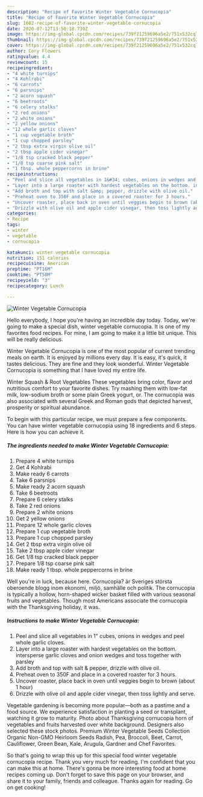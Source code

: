 ```yaml
---
description: "Recipe of Favorite Winter Vegetable Cornucopia"
title: "Recipe of Favorite Winter Vegetable Cornucopia"
slug: 1602-recipe-of-favorite-winter-vegetable-cornucopia
date: 2020-07-12T13:50:18.739Z
image: https://img-global.cpcdn.com/recipes/739f21259696a5e2/751x532cq70/winter-vegetable-cornucopia-recipe-main-photo.jpg
thumbnail: https://img-global.cpcdn.com/recipes/739f21259696a5e2/751x532cq70/winter-vegetable-cornucopia-recipe-main-photo.jpg
cover: https://img-global.cpcdn.com/recipes/739f21259696a5e2/751x532cq70/winter-vegetable-cornucopia-recipe-main-photo.jpg
author: Cory Flowers
ratingvalue: 4.4
reviewcount: 15
recipeingredient:
- "4 white turnips"
- "4 Kohlrabi"
- "6 carrots"
- "6 parsnips"
- "2 acorn squash"
- "6 beetroots"
- "6 celery stalks"
- "2 red onions"
- "2 white onions"
- "2 yellow onions"
- "12 whole garlic cloves"
- "1 cup vegetable broth"
- "1 cup chopped parsley"
- "2 tbsp extra virgin olive oil"
- "2 tbsp apple cider vinegar"
- "1/8 tsp cracked black pepper"
- "1/8 tsp coarse pink salt"
- "1 tbsp. whole peppercorns in brine"
recipeinstructions:
- "Peel and slice all vegetables in 1&#34; cubes, onions in wedges and peel whole garlic cloves."
- "Layer into a large roaster with hardest vegetables on the bottom. intersperse garlic cloves and onion wedges and toss together with parsley"
- "Add broth and top with salt &amp; pepper, drizzle with olive oil."
- "Preheat oven to 350F and place in a covered roaster for 3 hours."
- "Uncover roaster, place back in oven until veggies begin to brown (about 1 hour)"
- "Drizzle with olive oil and apple cider vinegar, then toss lightly and serve."
categories:
- Recipe
tags:
- winter
- vegetable
- cornucopia

katakunci: winter vegetable cornucopia 
nutrition: 151 calories
recipecuisine: American
preptime: "PT16M"
cooktime: "PT50M"
recipeyield: "3"
recipecategory: Lunch

---
```



![Winter Vegetable Cornucopia](https://img-global.cpcdn.com/recipes/739f21259696a5e2/751x532cq70/winter-vegetable-cornucopia-recipe-main-photo.jpg)

Hello everybody, I hope you're having an incredible day today. Today, we're going to make a special dish, winter vegetable cornucopia. It is one of my favorites food recipes. For mine, I am going to make it a little bit unique. This will be really delicious.

Winter Vegetable Cornucopia is one of the most popular of current trending meals on earth. It is enjoyed by millions every day. It is easy, it's quick, it tastes delicious. They are fine and they look wonderful. Winter Vegetable Cornucopia is something that I have loved my entire life.

Winter Squash &amp; Root Vegetables These vegetables bring color, flavor and nutritious comfort to your favorite dishes. Try mashing them with low-fat milk, low-sodium broth or some plain Greek yogurt, or. The cornucopia was also associated with several Greek and Roman gods that depicted harvest, prosperity or spiritual abundance.


To begin with this particular recipe, we must prepare a few components. You can have winter vegetable cornucopia using 18 ingredients and 6 steps. Here is how you can achieve it.

<!--inarticleads1-->

##### The ingredients needed to make Winter Vegetable Cornucopia:

1. Prepare 4 white turnips
1. Get 4 Kohlrabi
1. Make ready 6 carrots
1. Take 6 parsnips
1. Make ready 2 acorn squash
1. Take 6 beetroots
1. Prepare 6 celery stalks
1. Take 2 red onions
1. Prepare 2 white onions
1. Get 2 yellow onions
1. Prepare 12 whole garlic cloves
1. Prepare 1 cup vegetable broth
1. Prepare 1 cup chopped parsley
1. Get 2 tbsp extra virgin olive oil
1. Take 2 tbsp apple cider vinegar
1. Get 1/8 tsp cracked black pepper
1. Prepare 1/8 tsp coarse pink salt
1. Make ready 1 tbsp. whole peppercorns in brine


Well you&#39;re in luck, because here. Cornucopia? är Sveriges största oberoende blogg inom ekonomi, miljö, samhälle och politik. The cornucopia is typically a hollow, horn-shaped wicker basket filled with various seasonal fruits and vegetables. Though most Americans associate the cornucopia with the Thanksgiving holiday, it was. 

<!--inarticleads2-->

##### Instructions to make Winter Vegetable Cornucopia:

1. Peel and slice all vegetables in 1&#34; cubes, onions in wedges and peel whole garlic cloves.
1. Layer into a large roaster with hardest vegetables on the bottom. intersperse garlic cloves and onion wedges and toss together with parsley
1. Add broth and top with salt &amp; pepper, drizzle with olive oil.
1. Preheat oven to 350F and place in a covered roaster for 3 hours.
1. Uncover roaster, place back in oven until veggies begin to brown (about 1 hour)
1. Drizzle with olive oil and apple cider vinegar, then toss lightly and serve.


Vegetable gardening is becoming more popular—both as a pastime and a food source. We experience satisfaction in planting a seed or transplant, watching it grow to maturity. Photo about Thanksgiving cornucopia horn of vegetables and fruits harvested over white background. Designers also selected these stock photos. Premium Winter Vegetable Seeds Collection Organic Non-GMO Heirloom Seeds Radish, Pea, Broccoli, Beet, Carrot, Cauliflower, Green Bean, Kale, Arugula, Gardner and Chef Favorites. 

So that's going to wrap this up for this special food winter vegetable cornucopia recipe. Thank you very much for reading. I'm confident that you can make this at home. There's gonna be more interesting food at home recipes coming up. Don't forget to save this page on your browser, and share it to your family, friends and colleague. Thanks again for reading. Go on get cooking!
